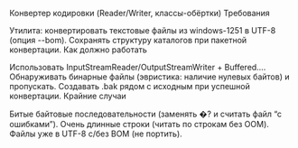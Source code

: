Конвертер кодировки (Reader/Writer, классы-обёртки)
Требования

Утилита: конвертировать текстовые файлы из windows-1251 в UTF-8 (опция --bom).
Сохранять структуру каталогов при пакетной конвертации.
Как должно работать

Использовать InputStreamReader/OutputStreamWriter + Buffered….
Обнаруживать бинарные файлы (эвристика: наличие нулевых байтов) и пропускать.
Создавать .bak рядом с исходным при успешной конвертации.
Крайние случаи

Битые байтовые последовательности (заменять �? и считать файл “с ошибками”).
Очень длинные строки (читать по строкам без OOM).
Файлы уже в UTF-8 с/без BOM (не портить).
